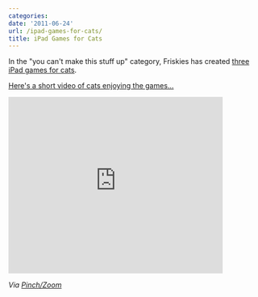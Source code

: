 ```yaml
---
categories:
date: '2011-06-24'
url: /ipad-games-for-cats/
title: iPad Games for Cats
---
```


In the "you can't make this stuff up" category, Friskies has created <a href="http://www.gamesforcats.com/">three iPad games for cats</a>.

<a href="https://www.youtube.com/watch?v=vaif2uq_0Vc">Here's a short video of cats enjoying the games...</a>

<p align="center"><div class="fluid-vids"><iframe width="425" height="349" src="https://www.youtube.com/embed/vaif2uq_0Vc?rel=0" frameborder="0" allowfullscreen></iframe></div></p>

<em>Via <a href="http://pinchzoom.com/posts/friskies-creates-ipad-apps-for-cats/">Pinch/Zoom</a></em>